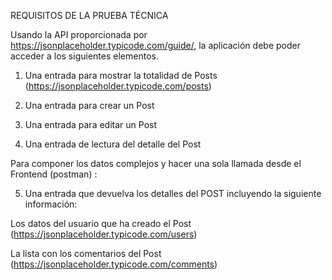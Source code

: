 REQUISITOS DE LA PRUEBA TÉCNICA

Usando la API proporcionada por https://jsonplaceholder.typicode.com/guide/, la aplicación debe poder
acceder a los siguientes elementos.

1. Una entrada para mostrar la totalidad de Posts (https://jsonplaceholder.typicode.com/posts)

2. Una entrada para crear un Post

3. Una entrada para editar un Post

4. Una entrada de lectura del detalle del Post

Para componer los datos complejos y hacer una sola llamada desde el Frontend (postman) :

5. Una entrada que devuelva los detalles del POST incluyendo la siguiente información:

Los datos del usuario que ha creado el Post (https://jsonplaceholder.typicode.com/users)

La lista con los comentarios del Post (https://jsonplaceholder.typicode.com/comments)